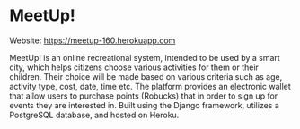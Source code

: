 # MeetUp!

Website: https://meetup-160.herokuapp.com

MeetUp! is an online recreational system, intended to be used by a smart city, which helps citizens choose various activities for them or their children. Their choice will be made based on various criteria such as age, activity type, cost, date, time etc. The platform provides an electronic wallet that allow users to purchase points (Robucks) that in order to sign up for events they are interested in. Built using the Django framework, utilizes a PostgreSQL database, and hosted on Heroku.
